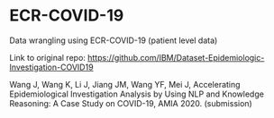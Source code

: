 # ECR-COVID-19
Data wrangling using ECR-COVID-19 (patient level data)

Link to original repo: https://github.com/IBM/Dataset-Epidemiologic-Investigation-COVID19

Wang J, Wang K, Li J, Jiang JM, Wang YF, Mei J, Accelerating Epidemiological Investigation Analysis by Using NLP and
Knowledge Reasoning: A Case Study on COVID-19, AMIA 2020. (submission)